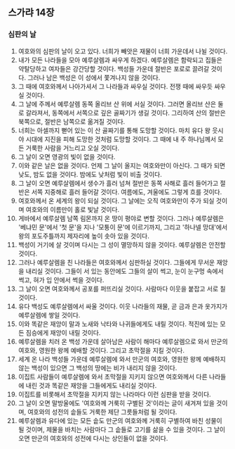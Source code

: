 ## 스가랴 14장

### 심판의 날
1. 여호와의 심판의 날이 오고 있다. 너희가 빼앗은 재물이 너희 가운데서 나뉠 것이다.
2. 내가 모든 나라들을 모아 예루살렘과 싸우게 하겠다. 예루살렘은 함락되고 집들은 약탈당하고 여자들은 강간당할 것이다. 백성들 가운데 절반은 포로로 끌려갈 것이다. 그러나 남은 백성은 이 성에서 쫓겨나지 않을 것이다.
3. 그 때에 여호와께서 나아가셔서 그 나라들과 싸우실 것이다. 전쟁 때에 싸우듯 싸우실 것이다.
4. 그 날에 주께서 예루살렘 동쪽 올리브 산 위에 서실 것이다. 그러면 올리브 산은 둘로 갈라져서, 동쪽에서 서쪽으로 깊은 골짜기가 생길 것이다. 그리하여 산의 절반은 북쪽으로, 절반은 남쪽으로 옮겨질 것이다.
5. 너희는 아셀까지 뻗어 있는 이 산 골짜기를 통해 도망할 것이다. 마치 유다 왕 웃시야 시대에 지진을 피해 도망한 것처럼 도망할 것이다. 그 때에 내 주 하나님께서 모든 거룩한 사람을 거느리고 오실 것이다.
6. 그 날이 오면 영광의 빛이 없을 것이다.
7. 이와 같은 날은 없을 것이다. 언제 그 날이 올지는 여호와만이 아신다. 그 때가 되면 낮도, 밤도 없을 것이다. 밤에도 낮처럼 빛이 비출 것이다.
8. 그 날이 오면 예루살렘에서 생수가 흘러 넘쳐 절반은 동쪽 사해로 흘러 들어가고 절반은 서쪽 지중해로 흘러 들어갈 것이다. 여름에도, 겨울에도 그렇게 흐를 것이다.
9. 여호와께서 온 세계의 왕이 되실 것이다. 그 날에는 오직 여호와만이 주가 되실 것이며 여호와의 이름만이 홀로 빛날 것이다.
10. 게바에서 예루살렘 남쪽 림몬까지 온 땅이 평야로 변할 것이다. 그러나 예루살렘은 '베냐민 문'에서 '첫 문'을 지나 '모퉁이 문'에 이르기까지, 그리고 '하나넬 망대'에서 왕의 포도주틀까지 제자리에 높이 솟아 있을 것이다.
11. 백성이 거기에 살 것이며 다시는 그 성이 멸망하지 않을 것이다. 예루살렘은 안전할 것이다.
12. 그러나 예루살렘을 친 나라들은 여호와께서 심판하실 것이다. 그들에게 무서운 재앙을 내리실 것이다. 그들이 서 있는 동안에도 그들의 살이 썩고, 눈이 눈구멍 속에서 썩고, 혀가 입 안에서 썩을 것이다.
13. 그 날이 오면 여호와께서 공포를 퍼뜨리실 것이다. 사람마다 이웃을 붙잡고 서로 칠 것이다.
14. 유다 백성도 예루살렘에서 싸울 것이다. 이웃 나라들의 재물, 곧 금과 은과 옷가지가 예루살렘에 쌓일 것이다.
15. 이와 똑같은 재앙이 말과 노새와 낙타와 나귀들에게도 내릴 것이다. 적진에 있는 모든 짐승에게 재앙이 내릴 것이다.
16. 예루살렘을 치러 온 백성 가운데 살아남은 사람이 해마다 예루살렘으로 와서 만군의 여호와, 영원한 왕께 예배할 것이다. 그리고 초막절을 지킬 것이다.
17. 세계 온 나라 백성들 가운데 예루살렘에 와서 만군의 여호와, 영원한 왕께 예배하지 않는 백성이 있으면 그 백성의 땅에는 비가 내리지 않을 것이다.
18. 이집트 사람들이 예루살렘에 와서 초막절을 지키지 않으면 여호와께서 다른 나라들에 내린 것과 똑같은 재앙을 그들에게도 내리실 것이다.
19. 이집트를 비롯해서 초막절을 지키지 않는 나라마다 이런 심판을 받을 것이다.
20. 그 날이 오면 말방울에도 '여호와께 거룩히 구별된 것'이라는 글이 새겨져 있을 것이며, 여호와의 성전의 솥들도 거룩한 제단 그릇들처럼 될 것이다.
21. 예루살렘과 유다에 있는 모든 솥도 만군의 여호와께 거룩히 구별하여 바친 성물이 될 것이며, 제물을 바치는 사람마다 그 솥들로 고기를 삶을 수 있을 것이다. 그 날이 오면 만군의 여호와의 성전에 다시는 상인들이 없을 것이다.